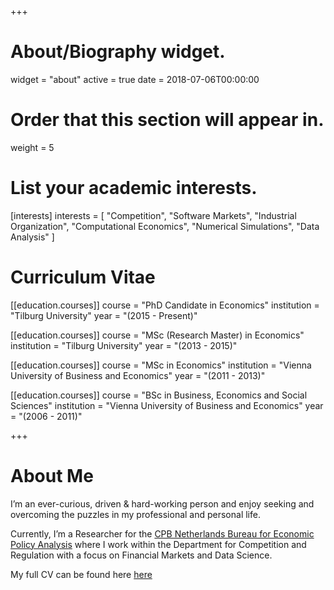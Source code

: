 +++
# About/Biography widget.
widget = "about"
active = true
date = 2018-07-06T00:00:00

# Order that this section will appear in.
weight = 5

# List your academic interests.
[interests]
  interests = [
    "Competition",
    "Software Markets",
    "Industrial Organization",
    "Computational Economics",
    "Numerical Simulations",
    "Data Analysis"
  ]

# Curriculum Vitae
[[education.courses]]
  course = "PhD Candidate in Economics"
  institution = "Tilburg University"
  year = "(2015 - Present)"

[[education.courses]]
  course = "MSc (Research Master) in Economics"
  institution = "Tilburg University"
  year = "(2013 - 2015)"

[[education.courses]]
  course = "MSc in Economics"
  institution = "Vienna University of Business and Economics"
  year = "(2011 - 2013)"

[[education.courses]]
  course = "BSc in Business, Economics and Social Sciences"
  institution = "Vienna University of Business and Economics"
  year = "(2006 - 2011)"

+++

# About Me
I’m an ever-curious, driven & hard-working person and enjoy seeking and overcoming the puzzles in my professional and personal life.

Currently, I’m a Researcher for the [CPB Netherlands Bureau for Economic Policy Analysis](https://www.cpb.nl) where I work within the Department for Competition and Regulation with a focus on Financial Markets and Data Science.

My full CV can be found here [here](/files/CurriculumVitae.pdf)

